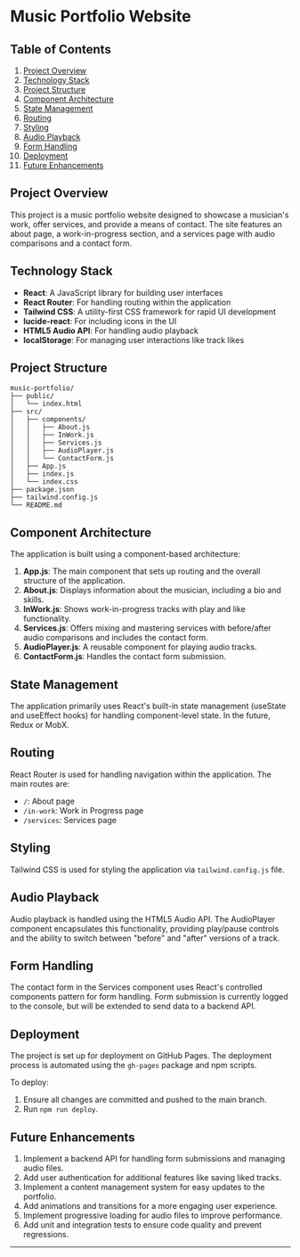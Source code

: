 # Music Portfolio Website

## Table of Contents

1. [Project Overview](#project-overview)
2. [Technology Stack](#technology-stack)
3. [Project Structure](#project-structure)
4. [Component Architecture](#component-architecture)
5. [State Management](#state-management)
6. [Routing](#routing)
7. [Styling](#styling)
8. [Audio Playback](#audio-playback)
9. [Form Handling](#form-handling)
10. [Deployment](#deployment)
11. [Future Enhancements](#future-enhancements)

## Project Overview

This project is a music portfolio website designed to showcase a musician's work, offer services, and provide a means of contact. The site features an about page, a work-in-progress section, and a services page with audio comparisons and a contact form.

## Technology Stack

- **React**: A JavaScript library for building user interfaces
- **React Router**: For handling routing within the application
- **Tailwind CSS**: A utility-first CSS framework for rapid UI development
- **lucide-react**: For including icons in the UI
- **HTML5 Audio API**: For handling audio playback
- **localStorage**: For managing user interactions like track likes

## Project Structure

```
music-portfolio/
├── public/
│   └── index.html
├── src/
│   ├── components/
│   │   ├── About.js
│   │   ├── InWork.js
│   │   ├── Services.js
│   │   ├── AudioPlayer.js
│   │   └── ContactForm.js
│   ├── App.js
│   ├── index.js
│   └── index.css
├── package.json
├── tailwind.config.js
└── README.md
```

## Component Architecture

The application is built using a component-based architecture:

1. **App.js**: The main component that sets up routing and the overall structure of the application.
2. **About.js**: Displays information about the musician, including a bio and skills.
3. **InWork.js**: Shows work-in-progress tracks with play and like functionality.
4. **Services.js**: Offers mixing and mastering services with before/after audio comparisons and includes the contact form.
5. **AudioPlayer.js**: A reusable component for playing audio tracks.
6. **ContactForm.js**: Handles the contact form submission.

## State Management

The application primarily uses React's built-in state management (useState and useEffect hooks) for handling component-level state. In the future, Redux or MobX.

## Routing

React Router is used for handling navigation within the application. The main routes are:

- `/`: About page
- `/in-work`: Work in Progress page
- `/services`: Services page

## Styling

Tailwind CSS is used for styling the application via `tailwind.config.js` file.

## Audio Playback

Audio playback is handled using the HTML5 Audio API. The AudioPlayer component encapsulates this functionality, providing play/pause controls and the ability to switch between "before" and "after" versions of a track.

## Form Handling

The contact form in the Services component uses React's controlled components pattern for form handling. Form submission is currently logged to the console, but will be extended to send data to a backend API.

## Deployment

The project is set up for deployment on GitHub Pages. The deployment process is automated using the `gh-pages` package and npm scripts.

To deploy:

1. Ensure all changes are committed and pushed to the main branch.
2. Run `npm run deploy`.

## Future Enhancements

1. Implement a backend API for handling form submissions and managing audio files.
2. Add user authentication for additional features like saving liked tracks.
3. Implement a content management system for easy updates to the portfolio.
4. Add animations and transitions for a more engaging user experience.
5. Implement progressive loading for audio files to improve performance.
6. Add unit and integration tests to ensure code quality and prevent regressions.

---
